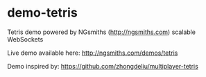 # demo-tetris
Tetris demo powered by NGsmiths (http://ngsmiths.com) scalable WebSockets

Live demo available here: http://ngsmiths.com/demos/tetris

Demo inspired by: https://github.com/zhongdeliu/multiplayer-tetris

